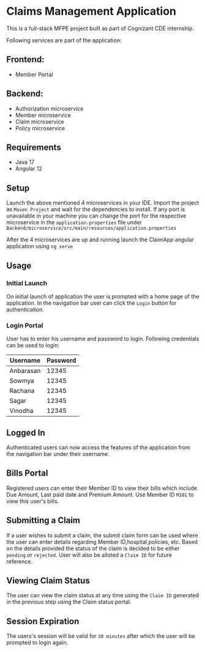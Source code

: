 # Claims Management Application

This is a full-stack MFPE project built as part of Cognizant CDE internship.

Following services are part of the application:
## Frontend:
* Member Portal

## Backend:
* Authorization microservice
* Member microservice
* Claim microservice
* Policy microservice

## Requirements
* Java 17
* Angular 12

## Setup

Launch the above mentioned 4 microservices in your IDE. Import the project as `Maven Project` and wait for the dependencies to install. If any port is unavailable in your machine you can change the port for the respective microservice in the `application.properties` file under `Backend/microservice/src/main/resources/application.properties`

After the 4 microservices are up and running launch the ClaimApp angular application using `ng serve`

## Usage

### Initial Launch

On initial launch of application the user is prompted with a home page of the application. In the navigation bar user can click the `Login` button for authentication.





### Login Portal

User has to enter his username and password to login. Following credentials can be used to login:

| Username   | Password| 
| -----------|:--------|
| Anbarasan  | 12345   |
| Sowmya     | 12345   |
| Rachana    | 12345   |
| Sagar      | 12345   | 
| Vinodha    | 12345   |


## Logged In

Authenticated users can now access the features of the application from the navigation bar under their username.


## Bills Portal

Registered users can enter their Member ID to view their bills which include Due Amount, Last paid date and Premium Amount. 
Use Member ID `M101` to view this user's bills.


## Submitting a Claim

If a user wishes to submit a claim, the submit claim form can be used where the user can enter details regarding Member ID,hospital,policies, etc. Based on the details provided the status of the claim is decided to be either `pending` or `rejected`. User will also be alloted a `Claim ID` for future reference.


## Viewing Claim Status


The user can view the claim status at any time using the `Claim ID` generated in the previous step using the Claim status portal.


## Session Expiration


The users's session will be valid for `30 minutes` after which the user will be prompted to login again.
